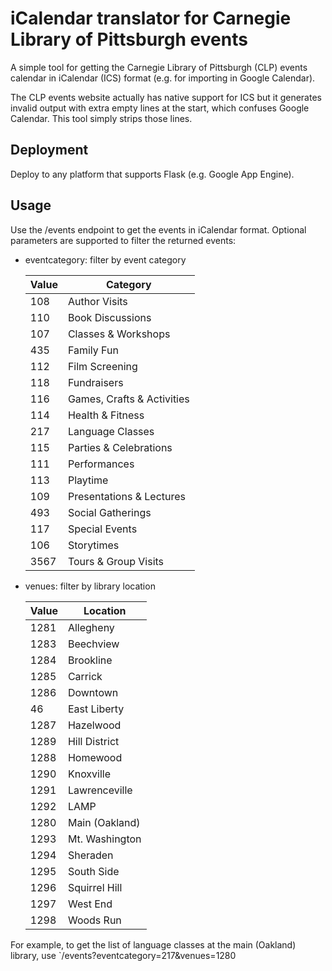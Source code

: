 # iCalendar translator for Carnegie Library of Pittsburgh events

A simple tool for getting the Carnegie Library of Pittsburgh (CLP) events
calendar in iCalendar (ICS) format (e.g. for importing in Google Calendar).

The CLP events website actually has native support for ICS but it generates
invalid output with extra empty lines at the start, which confuses Google
Calendar. This tool simply strips those lines.

## Deployment

Deploy to any platform that supports Flask (e.g. Google App Engine).

## Usage

Use the /events endpoint to get the events in iCalendar format. Optional
parameters are supported to filter the returned events:

* eventcategory: filter by event category

  Value | Category
  ------|---------
  108   | Author Visits
  110   | Book Discussions
  107   | Classes & Workshops
  435   | Family Fun
  112   | Film Screening
  118   | Fundraisers
  116   | Games, Crafts & Activities
  114   | Health & Fitness
  217   | Language Classes
  115   | Parties & Celebrations
  111   | Performances
  113   | Playtime
  109   | Presentations & Lectures
  493   | Social Gatherings
  117   | Special Events
  106   | Storytimes
  3567  | Tours & Group Visits

* venues: filter by library location

  Value | Location
  ------|---------
  1281  | Allegheny
  1283  | Beechview
  1284  | Brookline
  1285  | Carrick
  1286  | Downtown
  46    | East Liberty
  1287  | Hazelwood
  1289  | Hill District
  1288  | Homewood
  1290  | Knoxville
  1291  | Lawrenceville
  1292  | LAMP
  1280  | Main (Oakland)
  1293  | Mt. Washington
  1294  | Sheraden
  1295  | South Side
  1296  | Squirrel Hill
  1297  | West End
  1298  | Woods Run

For example, to get the list of language classes at the main
(Oakland) library, use `/events?eventcategory=217&venues=1280
